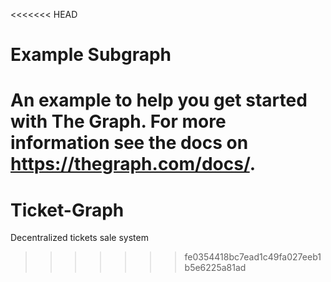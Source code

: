 <<<<<<< HEAD
# Example Subgraph

An example to help you get started with The Graph. For more information see the docs on https://thegraph.com/docs/.
=======
# Ticket-Graph
Decentralized tickets sale system
>>>>>>> fe0354418bc7ead1c49fa027eeb1b5e6225a81ad

